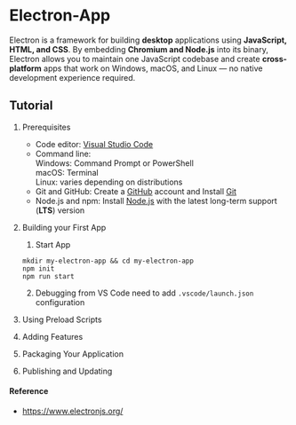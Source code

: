 # Electron-App

Electron is a framework for building **desktop** applications using **JavaScript, HTML, and CSS**. By embedding **Chromium and Node.js** into its binary, Electron allows you to maintain one JavaScript codebase and create **cross-platform** apps that work on Windows, macOS, and Linux — no native development experience required.

## Tutorial

1. Prerequisites

   - Code editor: [Visual Studio Code](https://code.visualstudio.com/)
   - Command line:  
     Windows: Command Prompt or PowerShell  
     macOS: Terminal  
     Linux: varies depending on distributions
   - Git and GitHub: Create a [GitHub](https://github.com/) account and Install [Git](https://git-scm.com/)
   - Node.js and npm: Install [Node.js](https://nodejs.org/en/download/) with the latest long-term support (**LTS**) version

2. Building your First App
   1. Start App
   ```node
   mkdir my-electron-app && cd my-electron-app
   npm init
   npm run start
   ```
   2. Debugging from VS Code need to add `.vscode/launch.json` configuration
3. Using Preload Scripts
4. Adding Features
5. Packaging Your Application
6. Publishing and Updating

#### Reference

- https://www.electronjs.org/
